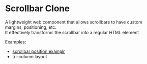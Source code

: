 # Scrollbar Clone

A lightweight web component that allows scrollbars to have custom margins, positioning, etc.  
It effectively transforms the scrollbar into a regular HTML element

Examples:

-   <a href="https://codesandbox.io/p/sandbox/m5mjh4">scrollbar position examplr</a>
-   tri-column layout

